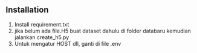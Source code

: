 ## Installation

1. Install requirement.txt
2. jika belum ada file.H5 buat dataset dahulu di folder databaru kemudian jalankan create_h5.py
3. Untuk mengatur HOST dll, ganti di file .env
